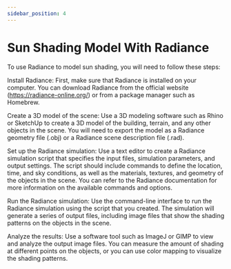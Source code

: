 ```yaml
---
sidebar_position: 4
---
```


# Sun Shading Model With Radiance

To use Radiance to model sun shading, you will need to follow these steps:

Install Radiance: First, make sure that Radiance is installed on your computer. You can download Radiance from the official website (https://radiance-online.org/) or from a package manager such as Homebrew.

Create a 3D model of the scene: Use a 3D modeling software such as Rhino or SketchUp to create a 3D model of the building, terrain, and any other objects in the scene. You will need to export the model as a Radiance geometry file (.obj) or a Radiance scene description file (.rad).

Set up the Radiance simulation: Use a text editor to create a Radiance simulation script that specifies the input files, simulation parameters, and output settings. The script should include commands to define the location, time, and sky conditions, as well as the materials, textures, and geometry of the objects in the scene. You can refer to the Radiance documentation for more information on the available commands and options.

Run the Radiance simulation: Use the command-line interface to run the Radiance simulation using the script that you created. The simulation will generate a series of output files, including image files that show the shading patterns on the objects in the scene.

Analyze the results: Use a software tool such as ImageJ or GIMP to view and analyze the output image files. You can measure the amount of shading at different points on the objects, or you can use color mapping to visualize the shading patterns.